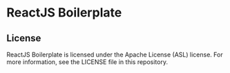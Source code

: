 # ReactJS Boilerplate

## License
ReactJS Boilerplate is licensed under the Apache License (ASL) license. For more information, see the LICENSE file in this repository.
